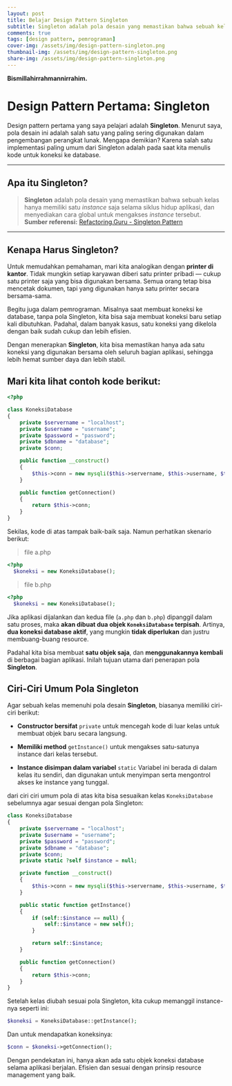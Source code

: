 ```yaml
---
layout: post
title: Belajar Design Pattern Singleton
subtitle: Singleton adalah pola desain yang memastikan bahwa sebuah kelas hanya memiliki satu _instance_ saja selama siklus hidup aplikasi, dan menyediakan cara global untuk mengakses _instance_ tersebut
comments: true
tags: [design pattern, pemrograman]
cover-img: /assets/img/design-pattern-singleton.png
thumbnail-img: /assets/img/design-pattern-singleton.png
share-img: /assets/img/design-pattern-singleton.png
---
```


**Bismillahirrahmannirrahim.**

# Design Pattern Pertama: Singleton

Design pattern pertama yang saya pelajari adalah **Singleton**. Menurut saya, pola desain ini adalah salah satu yang paling sering digunakan dalam pengembangan perangkat lunak. Mengapa demikian? Karena salah satu implementasi paling umum dari Singleton adalah pada saat kita menulis kode untuk koneksi ke database.

---

## Apa itu Singleton?

> **Singleton** adalah pola desain yang memastikan bahwa sebuah kelas hanya memiliki satu _instance_ saja selama siklus hidup aplikasi, dan menyediakan cara global untuk mengakses _instance_ tersebut.  
> **Sumber referensi:** [Refactoring.Guru - Singleton Pattern](https://refactoring.guru/design-patterns/singleton)

---

## Kenapa Harus Singleton?

Untuk memudahkan pemahaman, mari kita analogikan dengan **printer di kantor**. Tidak mungkin setiap karyawan diberi satu printer pribadi — cukup satu printer saja yang bisa digunakan bersama. Semua orang tetap bisa mencetak dokumen, tapi yang digunakan hanya satu printer secara bersama-sama.

Begitu juga dalam pemrograman. Misalnya saat membuat koneksi ke database, tanpa pola Singleton, kita bisa saja membuat koneksi baru setiap kali dibutuhkan. Padahal, dalam banyak kasus, satu koneksi yang dikelola dengan baik sudah cukup dan lebih efisien.

Dengan menerapkan **Singleton**, kita bisa memastikan hanya ada satu koneksi yang digunakan bersama oleh seluruh bagian aplikasi, sehingga lebih hemat sumber daya dan lebih stabil.

## Mari kita lihat contoh kode berikut:

```php
<?php

class KoneksiDatabase
{
    private $servername = "localhost";
    private $username = "username";
    private $password = "password";
    private $dbname = "database";
    private $conn;

    public function __construct()
    {
        $this->conn = new mysqli($this->servername, $this->username, $this->password, $this->dbname);
    }

    public function getConnection()
    {
        return $this->conn;
    }
}

```

Sekilas, kode di atas tampak baik-baik saja. Namun perhatikan skenario berikut:

> file a.php

```php
<?php
  $koneksi = new KoneksiDatabase();
```

> file b.php

```php
<?php
  $koneksi = new KoneksiDatabase();
```

Jika aplikasi dijalankan dan kedua file (`a.php` dan `b.php`) dipanggil dalam satu proses, maka **akan dibuat dua objek `KoneksiDatabase` terpisah**. Artinya, **dua koneksi database aktif**, yang mungkin **tidak diperlukan** dan justru membuang-buang resource.

Padahal kita bisa membuat **satu objek saja**, dan **menggunakannya kembali** di berbagai bagian aplikasi. Inilah tujuan utama dari penerapan pola **Singleton**.

## Ciri-Ciri Umum Pola Singleton

Agar sebuah kelas memenuhi pola desain **Singleton**, biasanya memiliki ciri-ciri berikut:

- **Constructor bersifat** `private` untuk mencegah kode di luar kelas untuk membuat objek baru secara langsung.

- **Memiliki method** `getInstance()` untuk mengakses satu-satunya instance dari kelas tersebut.

- **Instance disimpan dalam variabel** `static`
  Variabel ini berada di dalam kelas itu sendiri, dan digunakan untuk menyimpan serta mengontrol akses ke instance yang tunggal.

dari ciri ciri umum pola di atas kita bisa sesuaikan kelas `KoneksiDatabase` sebelumnya agar sesuai dengan pola Singleton:

```php
class KoneksiDatabase
{
    private $servername = "localhost";
    private $username = "username";
    private $password = "password";
    private $dbname = "database";
    private $conn;
    private static ?self $instance = null;

    private function __construct()
    {
        $this->conn = new mysqli($this->servername, $this->username, $this->password, $this->dbname);
    }

    public static function getInstance()
    {
        if (self::$instance == null) {
            self::$instance = new self();
        }

        return self::$instance;
    }

    public function getConnection()
    {
        return $this->conn;
    }
}

```

Setelah kelas diubah sesuai pola Singleton, kita cukup memanggil instance-nya seperti ini:

```php
$koneksi = KoneksiDatabase::getInstance();
```

Dan untuk mendapatkan koneksinya:

```php
$conn = $koneksi->getConnection();
```

Dengan pendekatan ini, hanya akan ada satu objek koneksi database selama aplikasi berjalan. Efisien dan sesuai dengan prinsip resource management yang baik.
